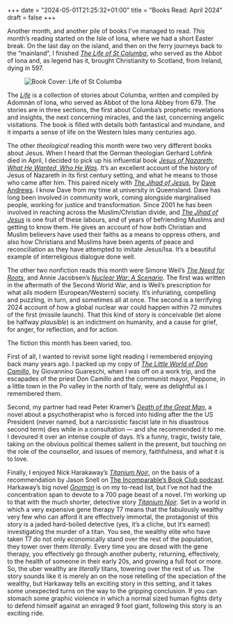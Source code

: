 +++
date = "2024-05-01T21:25:32+01:00"
title = "Books Read: April 2024"
draft = false
+++

Another month, and another pile of books I’ve managed to read. *This* month’s reading started on the Isle of Iona, where we had a short Easter break. On the last day on the island, and then on the ferry journeys back to the “mainland”, I finished [*The Life of St Columba*](https://uk.bookshop.org/p/books/life-of-st-columba-adomnan-of-iona/433552?ean=9780140444629), who served as the Abbot of Iona and, as legend has it, brought Christianity to Scotland, from Ireland, dying in 597. 

<!--more-->

<figure class="figure w-50 float-end m-3">
    <img src="/images/covers-april/cvr-adomnan-of-iona.jpg" class="figure-img img-fluid rounded img-thumbnail" alt="Book Cover: Life of St Columba">
</figure>

The [*Life*](https://uk.bookshop.org/p/books/life-of-st-columba-adomnan-of-iona/433552?ean=9780140444629) is a collection of stories about Columba, written and compiled by Adomnán of Iona, who served as Abbot of the Iona Abbey from 679. The stories are in three sections, the first about Columba’s prophetic revelations and insights, the next concerning miracles, and the last, concerning angelic visitations. The book is filled with details both fantastical and mundane, and it imparts a sense of life on the Western Isles many centuries ago.

The other *theological* reading this month were two very different books about Jesus. When I heard that the German theologian Gerhard Lohfink died in April, I decided to pick up his influential book [*Jesus of Nazareth: What He Wanted, Who He Was*](https://uk.bookshop.org/p/books/jesus-of-nazareth-what-he-wanted-who-he-was-gerhard-lohfink/807075?ean=9780814683088). It’s an excellent account of the history of Jesus of Nazareth in its first century setting, and what he means to those who came after him. This paired nicely with [*The Jihad of Jesus*](https://uk.bookshop.org/p/books/the-jihad-of-jesus-the-sacred-nonviolent-struggle-for-justice-dave-andrews/2975069?ean=9781498217743), by [Dave Andrews](https://www.daveandrews.com.au/). I know Dave from my time at university in Queensland. Dave has long been involved in community work, coming alongside marginalised people, working for justice and transformation. Since 2001 he has been involved in reaching across the Muslim/Christian divide, and [*The Jihad of Jesus*](https://uk.bookshop.org/p/books/the-jihad-of-jesus-the-sacred-nonviolent-struggle-for-justice-dave-andrews/2975069?ean=9781498217743) is one fruit of these labours, and of years of befriending Muslims and getting to know them. He gives an account of how both Christian and Muslim believers have used their faiths as a means to oppress others, and also how Christians and Muslims have been agents of peace and reconciliation as they have attempted to imitate Jesus/Isa. It’s a beautiful example of interreligious dialogue done well.

The other two nonfiction reads this month were Simone Weil’s [*The Need for Roots*](https://uk.bookshop.org/p/books/the-need-for-roots-prelude-to-a-declaration-of-duties-towards-mankind-simone-weil/956068), and Annie Jacobsen’s [*Nuclear War: A Scenario*](https://uk.bookshop.org/p/books/nuclear-war-a-scenario-annie-jacobsen/7598736?ean=9781911709596). The first was written in the aftermath of the Second World War, and is Weil’s prescription for what ails modern (European/Western) society. It’s infuriating, compelling and puzzling, in turn, and sometimes all at once. The second is a terrifying 2024 account of how a global nuclear war could happen within 72 minutes of the first (missile launch). That this kind of story is conceivable (let alone be halfway *plausible*) is an indictment on humanity, and a cause for grief, for anger, for reflection, and for action.

The fiction this month has been varied, too. 

First of all, I wanted to revisit some light reading I remembered enjoying back many years ago. I packed up my copy of [*The Little World of Don Camillo*](https://www.amazon.co.uk/Little-World-Don-Camillo-No/dp/1900064073/consequentlyorg), by Giovannino Guareschi, when I was off on a work trip, and the escapades of the priest Don Camillo and the communist mayor, Peppone, in a little town in the Po valley in the north of Italy, were as delightful as I remembered them. 

Second, my partner had read Peter Kramer’s [*Death of the Great Man*](https://uk.bookshop.org/p/books/death-of-the-great-man-a-novel-peter-d-kramer/7400832?ean=9781637587966), a novel about a psychotherapist who is forced into hiding after the the US President (never named, but a narcissistic fascist late in his disastrous second term) dies while in a consultation — and she recommended it to me. I devoured it over an intense couple of days. It’s a funny, tragic, twisty tale, taking on the obvious political themes salient in the present, but touching on the role of the counsellor, and issues of memory, faithfulness, and what it is to love. 

Finally, I enjoyed Nick Harakaway’s [*Titanium Noir*](https://uk.bookshop.org/p/books/titanium-noir-nick-harkaway/7251042), on the basis of a recommendation by Jason Snell on [The Incomparable’s Book Club podcast](https://www.theincomparable.com/theincomparable/711/). Harkaway’s big novel [*Gnomon*](https://uk.bookshop.org/p/books/gnomon-nick-harkaway/1671917?ean=9781786090096) is on my to-read list, but I’ve not had the concentration span to devote to a 700 page beast of a novel. I’m working up to that with the much shorter, detective story [*Titanium Noir*](https://uk.bookshop.org/p/books/titanium-noir-nick-harkaway/7251042). Set in a world in which a very expensive gene therapy T7 means that the fabulously wealthy very few who can afford it are effectively immortal, the protagonist of this story is a jaded hard-boiled detective (yes, it’s a cliche, but it’s earned) investigating the murder of a titan. You see, the wealthy elite who have taken T7 do not only economically stand over the rest of the population, they tower over them _literally_. Every time you are dosed with the gene therapy, you effectively go through another puberty, returning, effectively, to the health of someone in their early 20s, and growing a full foot or more. So, the uber wealthy are _literally_ titans, towering over the rest of us. The story sounds like it is merely an on the nose retelling of the speciation of the wealthy, but Harkaway tells an exciting story in this setting, and it takes some unexpected turns on the way to the gripping conclusion. If you can stomach some graphic violence in which a normal sized human fights dirty to defend himself against an enraged 9 foot giant, following this story is an exciting ride.
